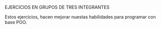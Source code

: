 EJERCICIOS EN GRUPOS DE TRES INTEGRANTES 


Estos ejercicios, hacen mejorar nuestas habilidades
para programar con base POO.